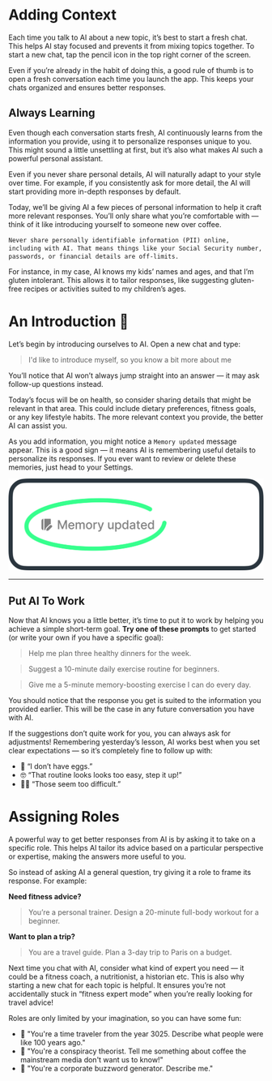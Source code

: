 # Adding Context
Each time you talk to AI about a new topic, it’s best to start a fresh chat. This helps AI stay focused and prevents it from mixing topics together. To start a new chat, tap the pencil icon in the top right corner of the screen.

Even if you’re already in the habit of doing this, a good rule of thumb is to open a fresh conversation each time you launch the app. This keeps your chats organized and ensures better responses.

## Always Learning
Even though each conversation starts fresh, AI continuously learns from the information you provide, using it to personalize responses unique to you. This might sound a little unsettling at first, but it’s also what makes AI such a powerful personal assistant.

Even if you never share personal details, AI will naturally adapt to your style over time. For example, if you consistently ask for more detail, the AI will start providing more in-depth responses by default.

Today, we’ll be giving AI a few pieces of personal information to help it craft more relevant responses. You’ll only share what you’re comfortable with — think of it like introducing yourself to someone new over coffee. 

```
Never share personally identifiable information (PII) online, including with AI. That means things like your Social Security number, passwords, or financial details are off-limits.
```

For instance, in my case, AI knows my kids’ names and ages, and that I’m gluten intolerant. This allows it to tailor responses, like suggesting gluten-free recipes or activities suited to my children’s ages.

# An Introduction 👋 
Let’s begin by introducing ourselves to AI. Open a new chat and type:

> I'd like to introduce myself, so you know a bit more about me

You’ll notice that AI won’t always jump straight into an answer — it may ask follow-up questions instead.

Today’s focus will be on health, so consider sharing details that might be relevant in that area. This could include dietary preferences, fitness goals, or any key lifestyle habits. The more relevant context you provide, the better AI can assist you.

As you add information, you might notice a `Memory updated` message appear. This is a good sign — it means AI is remembering useful details to personalize its responses. If you ever want to review or delete these memories, just head to your Settings.

<picture>
  <source srcset="./assets/images/memory-updated-dark.png" media="(prefers-color-scheme:dark)">
  <img src="./assets/images/memory-updated.png">
</picture>

***

## Put AI To Work
Now that AI knows you a little better, it’s time to put it to work by helping you achieve a simple short-term goal. **Try one of these prompts** to get started (or write your own if you have a specific goal):

> Help me plan three healthy dinners for the week.

> Suggest a 10-minute daily exercise routine for beginners.

> Give me a 5-minute memory-boosting exercise I can do every day.

You should notice that the response you get is suited to the information you provided earlier. This will be the case in any future conversation you have with AI.

If the suggestions don’t quite work for you, you can always ask for adjustments! Remembering yesterday’s lesson, AI works best when you set clear expectations — so it’s completely fine to follow up with:

- 🥚 “I don’t have eggs.”
- 🤓 “That routine looks looks too easy, step it up!”
- 😮‍💨 “Those seem too difficult.”

# Assigning Roles
A powerful way to get better responses from AI is by asking it to take on a specific role. This helps AI tailor its advice based on a particular perspective or expertise, making the answers more useful to you.

So instead of asking AI a general question, try giving it a role to frame its response. For example:

**Need fitness advice?** 
> You’re a personal trainer. Design a 20-minute full-body workout for a beginner.

**Want to plan a trip?**
> You are a travel guide. Plan a 3-day trip to Paris on a budget.

Next time you chat with AI, consider what kind of expert you need — it could be a fitness coach, a nutritionist, a historian etc. This is also why starting a new chat for each topic is helpful. It ensures you’re not accidentally stuck in “fitness expert mode” when you’re really looking for travel advice!

Roles are only limited by your imagination, so you can have some fun:

- 🚀 "You're a time traveler from the year 3025. Describe what people were like 100 years ago."
- 🫠 "You're a conspiracy theorist. Tell me something about coffee the mainstream media don't want us to know!"
- 🤖 "You're a corporate buzzword generator. Describe me."

<!-- Read time: 4 mins -->